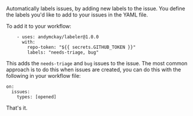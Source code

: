 Automatically labels issues, by adding new labels to the issue. You define the labels you'd like to add to your issues in the YAML file.

To add it to your workflow:

```
    - uses: andymckay/labeler@1.0.0
      with:
        repo-token: "${{ secrets.GITHUB_TOKEN }}"
        labels: "needs-triage, bug"
```

This adds the `needs-triage` and `bug` issues to the issue. The most common approach is to do this when issues are created, you can do this with the following in your workflow file:

```
on: 
  issues:
    types: [opened]
```

That's it.
